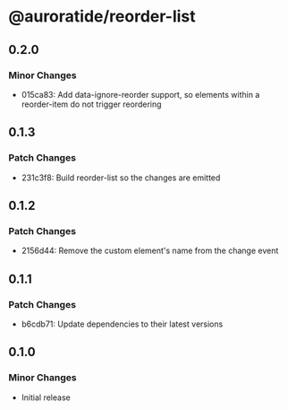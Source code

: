# @auroratide/reorder-list

## 0.2.0

### Minor Changes

- 015ca83: Add data-ignore-reorder support, so elements within a reorder-item do not trigger reordering

## 0.1.3

### Patch Changes

- 231c3f8: Build reorder-list so the changes are emitted

## 0.1.2

### Patch Changes

- 2156d44: Remove the custom element's name from the change event

## 0.1.1

### Patch Changes

- b6cdb71: Update dependencies to their latest versions

## 0.1.0

### Minor Changes

- Initial release

